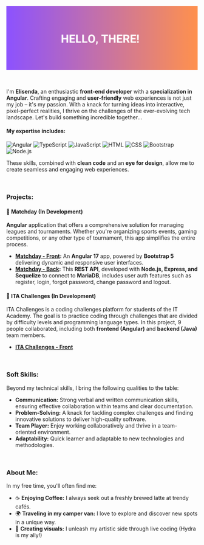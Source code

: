 ![Encabezado](./header2.png)

<br>

I'm **Elisenda**, an enthusiastic **front-end developer** with a **specialization in Angular**. Crafting engaging and **user-friendly** web experiences is not just my job – it's my passion. With a knack for turning ideas into interactive, pixel-perfect realities, I thrive on the challenges of the ever-evolving tech landscape. Let's build something incredible together...
  
#### My expertise includes:

![Angular](https://img.shields.io/badge/-Angular-red)
![TypeScript](https://img.shields.io/badge/-TypeScript-blue)
![JavaScript](https://img.shields.io/badge/-JavaScript-yellow)
![HTML](https://img.shields.io/badge/-HTML-orange)
![CSS](https://img.shields.io/badge/-CSS-blueviolet)
![Bootstrap](https://img.shields.io/badge/-Bootstrap-purple)
![Node.js](https://img.shields.io/badge/-Node.js-green)

These skills, combined with **clean code** and an **eye for design**, allow me to create seamless and engaging web experiences.

<br>



### Projects:

#### 🌱 Matchday (In Development)

**Angular** application that offers a comprehensive solution for managing leagues and tournaments. Whether you're organizing sports events, gaming competitions, or any other type of tournament, this app simplifies the entire process.

- **[Matchday - Front](https://github.com/Elisenda-LV/matchday-frontend.git):** An **Angular 17** app, powered by **Bootstrap 5** delivering dynamic and responsive user interfaces.
- **[Matchday - Back](https://github.com/Elisenda-LV/matchday-backend.git):** This **REST API**, developed with **Node.js, Express, and Sequelize** to connect to **MariaDB**, includes user auth features such as register, login, forgot password, change password and logout.

#### 🌱 ITA Challenges (In Development)

ITA Challenges is a coding challenges platform for students of the IT Academy. The goal is to practice coding through challenges that are divided by difficulty levels and programming language types. In this project, 9 people collaborated, including both **frontend (Angular)** and **backend (Java)** team members.

- **[ITA Challenges - Front](https://github.com/IT-Academy-BCN/ita-challenges-frontend.git)** 

<br>

### Soft Skills:

Beyond my technical skills, I bring the following qualities to the table:

- **Communication:** Strong verbal and written communication skills, ensuring effective collaboration within teams and clear documentation.
- **Problem-Solving:** A knack for tackling complex challenges and finding innovative solutions to deliver high-quality software.
- **Team Player:** Enjoy working collaboratively and thrive in a team-oriented environment.
- **Adaptability:** Quick learner and adaptable to new technologies and methodologies.

<br>

###  About Me:

In my free time, you'll often find me:

- ☕ **Enjoying Coffee:** I always seek out a freshly brewed latte at trendy cafés. 
- 🌍 **Traveling in my camper van:** I love to explore and discover new spots in a unique way.
- 👾 **Creating visuals:** I unleash my artistic side through live coding (Hydra is my ally!)







<!--
**Elisenda-LV/Elisenda-LV** is a ✨ _special_ ✨ repository because its `README.md` (this file) appears on your GitHub profile.

Here are some ideas to get you started:

- 🔭 I’m currently working on ...
- 🌱 I’m currently learning ...
- 👯 I’m looking to collaborate on ...
- 🤔 I’m looking for help with ...
- 💬 Ask me about ...
- 📫 How to reach me: ...
- 😄 Pronouns: ...
- ⚡ Fun fact: ...
-->
